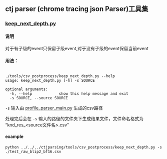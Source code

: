 ## ctj parser  (chrome tracing json Parser)工具集

### [keep_next_depth.py](./keep_next_depth.py)

#### 说明

对于有子级的event只保留子级event,对于没有子级的event保留当前event

#### 用法：

```shell

./tools/csv_postprocess/keep_next_depth.py --help     
usage: keep_next_depth.py [-h] -s SOURCE

optional arguments:
  -h, --help            show this help message and exit
  -s SOURCE, --source SOURCE
```

`-s`    输入由 [profile_parser_main.py](../../profile_parser_main.py) 生成的csv路径

处理完后会在 `-s` 输入的路径的文件夹下生成结果文件，文件命名格式为 “knd_res_<source文件名>.csv”

#### example

```
python ../../../ctjparsing/tools/csv_postprocess/keep_next_depth.py -s ./test_raw_blip2_bf16.csv
```